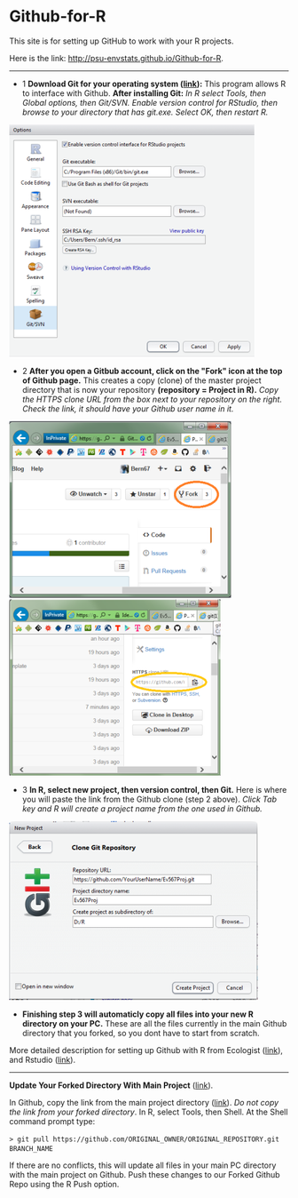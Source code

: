 # Github-for-R

This site is for setting up GitHub to work with your R projects.

Here is the link:  http://psu-envstats.github.io/Github-for-R. 

--------
- 1 **Download Git for your operating system ([link](http://www.git-scm.com/downloads)):**  This program allows R to interface with Github. **After installing Git:** *In R select Tools, then Global options, then Git/SVN.  Enable version control for RStudio, then browse to your directory that has git.exe. Select OK, then restart R.*  

![](gitSetup.png)

- 2 **After you open a Gitbub account, click on the "Fork" icon at the top of Github page.**  This creates a copy (clone) of the master project directory that is now your repository **(repository = Project in R).**  *Copy the HTTPS clone URL from the box next to your repository on the right. Check the link, it should have your Github user name in it.*

![](fork.png)
![](link.png)

- 3 **In R, select new project, then version control, then Git.**  Here is where you will paste the link from the Github clone (step 2 above). *Click Tab key and R will create a project name from the one used in Github.*

![](proj.png)

- **Finishing step 3 will automaticly copy all files into your new R directory on your PC.**  These are all the files currently in the main Github directory that you forked, so you dont have to start from scratch.  

More detailed description for setting up Github with R from Ecologist ([link](http://www.molecularecologist.com/2013/11/using-github-with-r-and-rstudio/)), and 
Rstudio ([link](https://support.rstudio.com/hc/en-us/articles/200532077-Version-Control-with-Git-and-SVN)).

--------
**Update Your Forked Directory With Main Project** ([link](https://help.github.com/articles/merging-an-upstream-repository-into-your-fork/)).

In Github, copy the link from the main project directory ([link](https://github.com/PSU-EnvStats/Ev567Proj)). *Do not copy the link from your forked directory*.  In R, select Tools, then Shell. At the Shell command prompt type:

`> git pull https://github.com/ORIGINAL_OWNER/ORIGINAL_REPOSITORY.git BRANCH_NAME`  

If there are no conflicts, this will update all files in your main PC directory with the main project on Github.  Push these changes to our Forked Github Repo using the R Push option.

